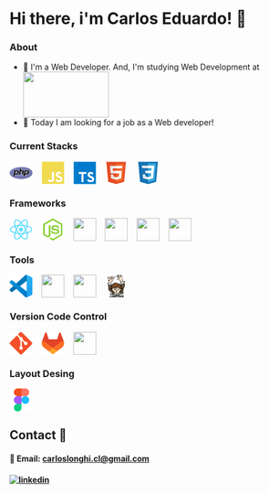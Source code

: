 
# Hi there, i'm Carlos Eduardo! 👋
### About
- 🚀 I'm a Web Developer. And, I'm studying Web Development at [<img align="center" height="80" width="150" src="https://www.rocketseat.com.br/assets/logos/rocketseat.svg"/>](https://www.rocketseat.com.br/) 
- 🔭 Today I am looking for a job as a Web developer!

### Current Stacks
<div style="display: inline_block">
  <img align="center" height="40" width="40" src="https://raw.githubusercontent.com/devicons/devicon/master/icons/php/php-original.svg">
  &nbsp;&nbsp;
  <img align="center" height="40" width="40" src="https://raw.githubusercontent.com/devicons/devicon/master/icons/javascript/javascript-plain.svg">
  &nbsp;&nbsp;
  <img align="center" height="40" width="40" src="https://raw.githubusercontent.com/devicons/devicon/master/icons/typescript/typescript-original.svg">
  &nbsp;&nbsp;
  <img align="center" height="40" width="40" src="https://raw.githubusercontent.com/devicons/devicon/master/icons/html5/html5-original.svg">
  &nbsp;&nbsp;
  <img align="center" height="40" width="40" src="https://raw.githubusercontent.com/devicons/devicon/master/icons/css3/css3-original.svg">
</div>

### Frameworks
<div style="display: inline_block">
  <img align="center" height="40" width="40" src="https://raw.githubusercontent.com/devicons/devicon/master/icons/react/react-original.svg">
  &nbsp;&nbsp;
  <img align="center" height="40" width="40" src="https://raw.githubusercontent.com/devicons/devicon/master/icons/nodejs/nodejs-original.svg">
  &nbsp;&nbsp;
  <img align="center" height="40" width="40" src="https://laravel.com/img/logomark.min.svg">
  &nbsp;&nbsp;
  <img align="center" height="40" width="40" src="https://avatars.githubusercontent.com/u/24939410?s=280&v=4)">
  &nbsp;&nbsp;
  <img align="center" height="40" width="40" src="https://img.icons8.com/nolan/512/express-js.png">
  &nbsp;&nbsp;
  <img align="center" height="40" width="40" src="https://img.icons8.com/color/512/tailwindcss.png">
</div>

### Tools
<div style="display: inline_block">
  <img align="center" height="40" width="40" src="https://raw.githubusercontent.com/devicons/devicon/master/icons/vscode/vscode-original.svg">
  &nbsp;&nbsp;
  <img align="center" height="40" width="40" src="https://seeklogo.com/images/I/insomnia-logo-A35E09EB19-seeklogo.com.png">
  &nbsp;&nbsp;
  <img align="center" height="40" width="40" src="https://avatars.githubusercontent.com/u/6078720?s=200&v=4">
  &nbsp;&nbsp;
  <img align="center" height="40" width="40" src="https://raw.githubusercontent.com/devicons/devicon/master/icons/composer/composer-original.svg">
</div>

### Version Code Control
<div style="display: inline_block">
  <img align="center" height="40" width="40" margin="20px" src="https://raw.githubusercontent.com/devicons/devicon/master/icons/git/git-plain.svg">
  &nbsp;&nbsp;
  <img align="center" height="40" width="40" src="https://raw.githubusercontent.com/devicons/devicon/master/icons/gitlab/gitlab-original.svg">
  &nbsp;&nbsp;
  <img align="center" height="40" width="40" src="https://github.githubassets.com/images/modules/logos_page/GitHub-Mark.png">
</div>


### Layout Desing  
<img align="center" height="40" width="40" src="https://raw.githubusercontent.com/devicons/devicon/master/icons/figma/figma-original.svg">
&nbsp;&nbsp;

## Contact 💼 
#### 📧 Email: [carloslonghi.cl@gmail.com](carloslonghi.cl@gmail.com)
#### [![linkedin](https://img.shields.io/badge/linkedin-0A66C2?style=for-the-badge&logo=linkedin&logoColor=white)](https://www.linkedin.com/in/carlos-longhi-23b136164/)

